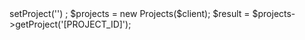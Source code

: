 <?php

use Appwrite\Client;
use Appwrite\Services\Projects;

$client = new Client();

$client
    ->setProject('')
;

$projects = new Projects($client);

$result = $projects->getProject('[PROJECT_ID]');